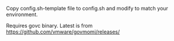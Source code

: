 Copy config.sh-template file to config.sh and modify to match your environment.

Requires govc binary.  Latest is from https://github.com/vmware/govmomi/releases/
